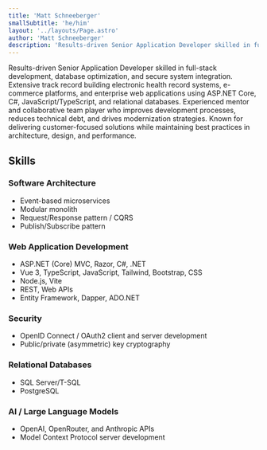 ```yaml
---
title: 'Matt Schneeberger'
smallSubtitle: 'he/him'
layout: '../layouts/Page.astro'
author: 'Matt Schneeberger'
description: 'Results-driven Senior Application Developer skilled in full-stack development, database optimization, and secure system integration.'
---
```


Results-driven Senior Application Developer skilled in full-stack development, database optimization, and secure system integration. Extensive track record building electronic health record systems, e-commerce platforms, and enterprise web applications using ASP.NET Core, C#, JavaScript/TypeScript, and relational databases. Experienced mentor and collaborative team player who improves development processes, reduces technical debt, and drives modernization strategies. Known for delivering customer-focused solutions while maintaining best practices in architecture, design, and performance.

## Skills

### Software Architecture

* Event-based microservices
* Modular monolith
* Request/Response pattern / CQRS
* Publish/Subscribe pattern

### Web Application Development

* ASP.NET (Core) MVC, Razor, C#, .NET
* Vue 3, TypeScript, JavaScript, Tailwind, Bootstrap, CSS
* Node.js, Vite
* REST, Web APIs
* Entity Framework, Dapper, ADO.NET

### Security

* OpenID Connect / OAuth2 client and server development
* Public/private (asymmetric) key cryptography

### Relational Databases

* SQL Server/T-SQL
* PostgreSQL

### AI / Large Language Models

* OpenAI, OpenRouter, and Anthropic APIs
* Model Context Protocol server development
